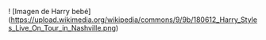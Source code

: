 ! [Imagen de Harry bebé] (https://upload.wikimedia.org/wikipedia/commons/9/9b/180612_Harry_Styles_Live_On_Tour_in_Nashville.png)

